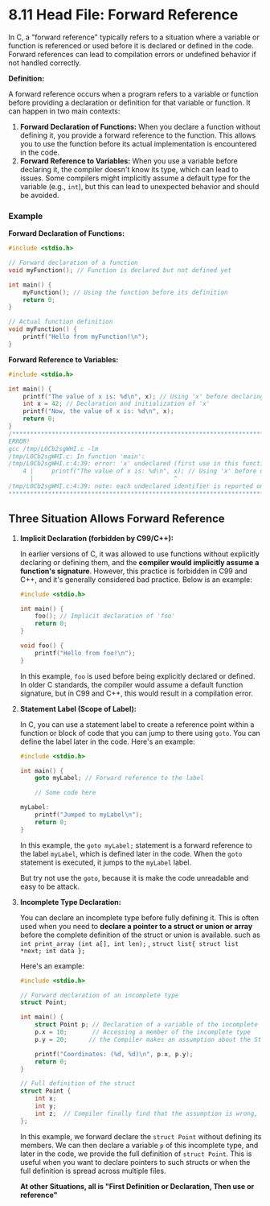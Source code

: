 # 8.11 Head File: Forward Reference



In C, a "forward reference" typically refers to a situation where a variable or function is referenced or used before it is declared or defined in the code. Forward references can lead to compilation errors or undefined behavior if not handled correctly.

**Definition:**

A forward reference occurs when a program refers to a variable or function before providing a declaration or definition for that variable or function. It can happen in two main contexts:

1. **Forward Declaration of Functions:** When you declare a function without defining it, you provide a forward reference to the function. This allows you to use the function before its actual implementation is encountered in the code.
2. **Forward Reference to Variables:** When you use a variable before declaring it, the compiler doesn't know its type, which can lead to issues. Some compilers might implicitly assume a default type for the variable (e.g., `int`), but this can lead to unexpected behavior and should be avoided.

### Example

**Forward Declaration of Functions:**

```c
#include <stdio.h>

// Forward declaration of a function
void myFunction(); // Function is declared but not defined yet

int main() {
    myFunction(); // Using the function before its definition
    return 0;
}

// Actual function definition
void myFunction() {
    printf("Hello from myFunction!\n");
}
```

**Forward Reference to Variables:**

```c
#include <stdio.h>

int main() {
    printf("The value of x is: %d\n", x); // Using 'x' before declaring it
    int x = 42; // Declaration and initialization of 'x'
    printf("Now, the value of x is: %d\n", x);
    return 0;
}
/********************************************************************************************
ERROR!
gcc /tmp/L0Cb2sgWHI.c -lm
/tmp/L0Cb2sgWHI.c: In function 'main':
/tmp/L0Cb2sgWHI.c:4:39: error: 'x' undeclared (first use in this function)
    4 |     printf("The value of x is: %d\n", x); // Using 'x' before declaring it
      |                                       ^
/tmp/L0Cb2sgWHI.c:4:39: note: each undeclared identifier is reported only once for each function it appears in
***************************************************************************************/
```

## Three Situation Allows Forward Reference

1. **Implicit Declaration (forbidden by C99/C++):**

   In earlier versions of C, it was allowed to use functions without explicitly declaring or defining them, and the **compiler would implicitly assume a function's signature**. However, this practice is forbidden in C99 and C++, and it's generally considered bad practice. Below is an example:

   ```c
   #include <stdio.h>
   
   int main() {
       foo(); // Implicit declaration of 'foo'
       return 0;
   }
   
   void foo() {
       printf("Hello from foo!\n");
   }
   ```

   In this example, `foo` is used before being explicitly declared or defined. In older C standards, the compiler would assume a default function signature, but in C99 and C++, this would result in a compilation error.

2. **Statement Label (Scope of Label):**

   In C, you can use a statement label to create a reference point within a function or block of code that you can jump to there using `goto`. You can define the label later in the code. Here's an example:

   ```c
   #include <stdio.h>
   
   int main() {
       goto myLabel; // Forward reference to the label
   
       // Some code here
   
   myLabel:
       printf("Jumped to myLabel\n");
       return 0;
   }
   ```

   In this example, the `goto myLabel;` statement is a forward reference to the label `myLabel`, which is defined later in the code. When the `goto` statement is executed, it jumps to the `myLabel` label.

   But try not use the `goto`, because it is make the code unreadable and easy to be attack.

3. **Incomplete Type Declaration:**

   You can declare an incomplete type before fully defining it. This is often used when you need to **declare a pointer to a struct or union or array**  before the complete definition of the struct or union is available. such as `int print_array (int a[], int len);` , `struct list{ struct list *next; int data };`

   Here's an example:

   ```c
   #include <stdio.h>
   
   // Forward declaration of an incomplete type
   struct Point;
   
   int main() {
       struct Point p; // Declaration of a variable of the incomplete type
       p.x = 10;       // Accessing a member of the incomplete type
       p.y = 20;      // the Compiler makes an assumption about the Structure.
   
       printf("Coordinates: (%d, %d)\n", p.x, p.y);
       return 0;
   }
   
   // Full definition of the struct
   struct Point {
       int x;
       int y;
       int z;  // Compiler finally find that the assumption is wrong, there is a z inside.
   };
   ```

   In this example, we forward declare the `struct Point` without defining its members. We can then declare a variable `p` of this incomplete type, and later in the code, we provide the full definition of `struct Point`. This is useful when you want to declare pointers to such structs or when the full definition is spread across multiple files.

   

   **At other Situations, all is "First Definition or Declaration, Then use or reference"**

